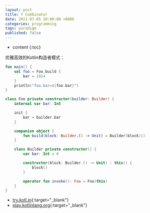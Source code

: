 ```yaml
---
layout: post
title: Y Combinator
date: 2021-07-05 10:00:00 +0800
categories: programming
tags: paradigm
published: false
---
```


* content
{:toc}

优雅高效的Kotlin构造者模式：

```kotlin
fun main() {
    val foo = Foo.build {
        bar = 1024
    }
    println("foo.bar=${foo.bar}")
}

class Foo private constructor(builder: Builder) {
    internal var bar: Int

    init {
        bar = builder.bar
    }

    companion object {
        fun build(block: Builder.() -> Unit) = Builder(block)()
    }

    class Builder private constructor() {
        var bar: Int = 0

        constructor(block: Builder.() -> Unit) : this() {
            block()
        }

        operator fun invoke(): Foo = Foo(this)
    }
}
```

* [try.kotl.in](https://try.kotl.in/){:target="_blank"}
* [play.kotlinlang.org](https://play.kotlinlang.org/){:target="_blank"}

<!-- https://www.zhihu.com/question/20115649 -->
<!-- https://github.com/EasyKotlin/kotlin-demo/blob/master/src/main/kotlin/com/light/sword/ycombinator/Y.kt -->